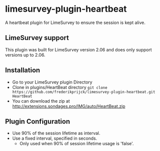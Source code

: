 # limesurvey-plugin-heartbeat
A heartbeat plugin for LimeSurvey to ensure the session is kept alive.

## LimeSurvey support
This plugin was built for LimeSurvey version 2.06 and does only support versions up to 2.06.

## Installation
- Go to your LimeSurvey plugin Directory
- Clone in plugins/HeartBeat directory `git clone https://github.com/frederikprijck/limesurvey-plugin-heartbeat.git HeartBeat`
- You can download the zip at <http://extensions.sondages.pro/IMG/auto/HeartBeat.zip>

## Plugin Configuration
- Use 90% of the session lifetime as interval.
- Use a fixed interval, specified in seconds.
  - Only used when 90% of session lifetime usage is 'false'.

